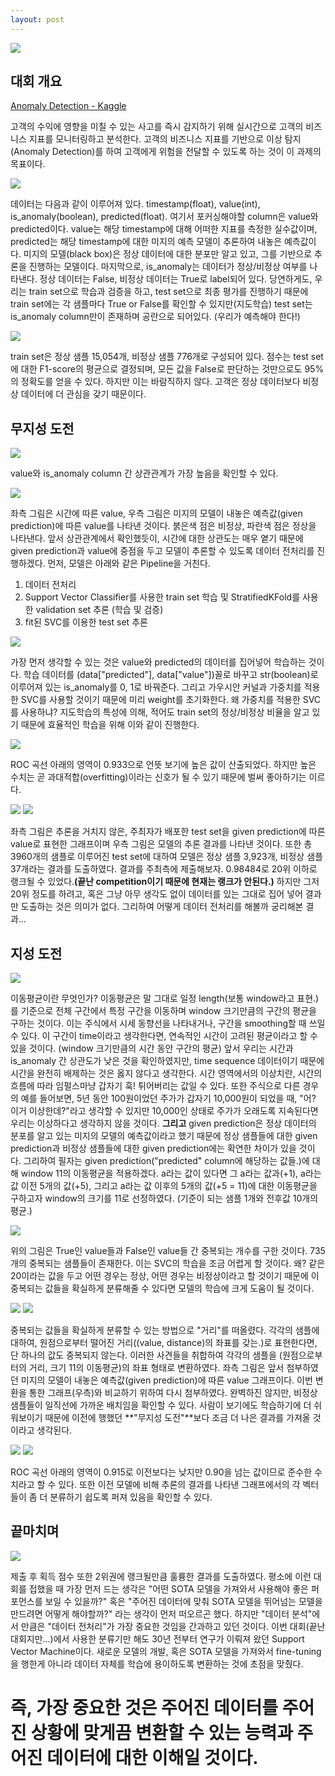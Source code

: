 ```yaml
---
layout: post
---
```

<img src="/images/fulls/02.jpg" class="fit image">  


## **대회 개요**  
[Anomaly Detection - Kaggle](https://www.kaggle.com/c/anomaly-detection)


고객의 수익에 영향을 미칠 수 있는 사고를 즉시 감지하기 위해 실시간으로 고객의 비즈니스 지표를 모니터링하고 분석한다. 고객의 비즈니스 지표를 기반으로 이상 탐지(Anomaly Detection)를 하여 고객에게 위험을 전달할 수 있도록 하는 것이 이 과제의 목표이다.  


<img src="/images/fulls/data_info.jpg" class="fit image">  


데이터는 다음과 같이 이루어져 있다. timestamp(float), value(int), is_anomaly(boolean), predicted(float). 여기서 포커싱해야할 column은 value와 predicted이다. value는 해당 timestamp에 대해 어떠한 지표를 측정한 실수값이며, predicted는 해당 timestamp에 대한 미지의 예측 모델이 추론하여 내놓은 예측값이다. 미지의 모델(black box)은 정상 데이터에 대한 분포만 알고 있고, 그를 기반으로 추론을 진행하는 모델이다. 마지막으로, is_anomaly는 데이터가 정상/비정상 여부를 나타낸다. 정상 데이터는 False, 비정상 데이터는 True로 label되어 있다. 당연하게도, 우리는 train set으로 학습과 검증을 하고, test set으로 최종 평가를 진행하기 때문에 train set에는 각 샘플마다 True or False를 확인할 수 있지만(지도학습) test set는 is_anomaly column만이 존재하며 공란으로 되어있다. (우리가 예측해야 한다!)  


<img src="/images/fulls/train_consist.jpg" class="fit image">  


train set은 정상 샘플 15,054개, 비정상 샘플 776개로 구성되어 있다. 점수는 test set에 대한 F1-score의 평균으로 결정되며, 모든 값을 False로 판단하는 것만으로도 95%의 정확도를 얻을 수 있다. 하지만 이는 바람직하지 않다. 고객은 정상 데이터보다 비정상 데이터에 더 관심을 갖기 때문이다.


## **무지성 도전**  


<img src="/images/fulls/data_corr.jpg" class="fit image">  


value와 is_anomaly column 간 상관관계가 가장 높음을 확인할 수 있다.  


<img src="/images/fulls/origin_data.jpg" class="fit image">  


좌측 그림은 시간에 따른 value, 우측 그림은 미지의 모델이 내놓은 예측값(given prediction)에 따른 value를 나타낸 것이다. 붉은색 점은 비정상, 파란색 점은 정상을 나타낸다. 앞서 상관관계에서 확인했듯이, 시간에 대한 상관도는 매우 옅기 때문에 given prediction과 value에 중점을 두고 모델이 추론할 수 있도록 데이터 전처리를 진행하겠다. 먼저, 모델은 아래와 같은 Pipeline을 거친다.  
  
1. 데이터 전처리  
2. Support Vector Classifier를 사용한 train set 학습 및 StratifiedKFold를 사용한 validation set 추론 (학습 및 검증)
3. fit된 SVC를 이용한 test set 추론  


<img src="/images/fulls/datapr_origin.jpg" class="fit image">  


가장 먼저 생각할 수 있는 것은 value와 predicted의 데이터를 집어넣어 학습하는 것이다. 학습 데이터를 (data["predicted"], data["value"])꼴로 바꾸고 str(boolean)로 이루어져 있는 is_anomaly를 0, 1로 바꿔준다. 그리고 가우시안 커널과 가중치를 적용한 SVC를 사용할 것이기 때문에 미리 weight를 초기화한다. 왜 가중치를 적용한 SVC를 사용하냐? 지도학습의 특성에 의해, 적어도 train set의 정상/비정상 비율을 알고 있기 때문에 효율적인 학습을 위해 이와 같이 진행한다.  


<img src="/images/fulls/origin_fit.jpg" class="fit image">  


ROC 곡선 아래의 영역이 0.933으로 언뜻 보기에 높은 값이 산출되었다. 하지만 높은 수치는 곧 과대적합(overfitting)이라는 신호가 될 수 있기 때문에 벌써 좋아하기는 이르다.  


<img src="/images/fulls/origin_graph.JPG" class="fit image">
<img src="/images/fulls/origin_result.jpg" class="fit image">


좌측 그림은 추론을 거치지 않은, 주최자가 배포한 test set을 given prediction에 따른 value로 표현한 그래프이며 우측 그림은 모델의 추론 결과를 나타낸 것이다. 또한 총 3960개의 샘플로 이루어진 test set에 대하여 모델은 정상 샘플 3,923개, 비정상 샘플 37개라는 결과를 도출하였다. 결과를 주최측에 제출해보자. 0.98484로 20위 이하로 랭크될 수 있었다.**(끝난 competition이기 때문에 현재는 랭크가 안된다.)** 하지만 그저 20위 정도를 하려고, 혹은 그냥 아무 생각도 없이 데이터를 있는 그대로 집어 넣어 결과만 도출하는 것은 의미가 없다. 그리하여 어떻게 데이터 전처리를 해볼까 궁리해본 결과...  
  
  
## **지성 도전**  
  

<img src="/images/fulls/mv.jpg" class="fit image">


이동평균이란 무엇인가? 이동평균은 말 그대로 일정 length(보통 window라고 표현.)를 기준으로 전체 구간에서 특정 구간을 이동하며 window 크기만큼의 구간의 평균을 구하는 것이다. 이는 주식에서 시세 동향선을 나타내거나, 구간을 smoothing할 때 쓰일 수 있다. 이 구간이 time이라고 생각한다면, 연속적인 시간이 고려된 평균이라고 할 수 있을 것이다. (window 크기만큼의 시간 동안 구간의 평균) 앞서 우리는 시간과 is_anomaly 간 상관도가 낮은 것을 확인하였지만, time sequence 데이터이기 때문에 시간을 완전히 배제하는 것은 옳지 않다고 생각한다. 시간 영역에서의 이상치란, 시간의 흐름에 따라 임펄스마냥 갑자기 훅! 튀어버리는 값일 수 있다. 또한 주식으로 다른 경우의 예를 들어보면, 5년 동안 100원이었던 주가가 갑자기 10,000원이 되었을 때, "어? 이거 이상한데?"라고 생각할 수 있지만 10,000인 상태로 주가가 오래도록 지속된다면 우리는 이상하다고 생각하지 않을 것이다. **그리고** given prediction은 정상 데이터의 분포를 알고 있는 미지의 모델의 예측값이라고 했기 때문에 정상 샘플들에 대한 given prediction과 비정상 샘플들에 대한 given prediction에는 확연한 차이가 있을 것이다. 그리하여 필자는 given prediction("predicted" column에 해당하는 값들.)에 대해 window 11의 이동평균을 적용하겠다. a라는 값이 있다면 그 a라는 값과(+1), a라는 값 이전 5개의 값(+5), 그리고 a라는 값 이후의 5개의 값(+5 = 11)에 대한 이동평균을 구하고자 window의 크기를 11로 선정하였다. (기준이 되는 샘플 1개와 전후값 10개의 평균.)
  

<img src="/images/fulls/duplicate.jpg" class="fit image">  
  

위의 그림은 True인 value들과 False인 value들 간 중복되는 개수를 구한 것이다. 735개의 중복되는 샘플들이 존재한다. 이는 SVC의 학습을 조금 어렵게 할 것이다. 왜? 같은 20이라는 값을 두고 어떤 경우는 정상, 어떤 경우는 비정상이라고 할 것이기 때문에 이 중복되는 값들을 확실하게 분류해줄 수 있다면 모델의 학습에 크게 도움이 될 것이다. 
  
  
<img src="/images/fulls/datapr_code.jpg" class="fit image">  
<img src="/images/fulls/datapr_renew.jpg" class="fit image">  
  

중복되는 값들을 확실하게 분류할 수 있는 방법으로 "거리"를 떠올렸다. 각각의 샘플에 대하여, 원점으로부터 떨어진 거리((value, distance)의 좌표를 갖는.)로 표현한다면, 단 하나의 값도 중복되지 않는다. 이러한 사견들을 취합하여 각각의 샘플을 (원점으로부터의 거리, 크기 11의 이동평균)의 좌표 형태로 변환하였다. 좌측 그림은 앞서 첨부하였던 미지의 모델이 내놓은 예측값(given prediction)에 따른 value 그래프이다. 이번 변환을 통한 그래프(우측)와 비교하기 위하여 다시 첨부하였다. 완벽하진 않지만, 비정상 샘플들이 일직선에 가까운 배치임을 확인할 수 있다. 사람이 보기에도 학습하기에 더 쉬워보이기 때문에 이전에 행했던 **"무지성 도전"**보다 조금 더 나은 결과를 가져올 것이라고 생각된다.  
  

<img src="/images/fulls/rocauc.jpg" class="fit image">  
<img src="/images/fulls/final_graph.jpg" class="fit image">
  
  
ROC 곡선 아래의 영역이 0.915로 이전보다는 낮지만 0.90을 넘는 값이므로 준수한 수치라고 할 수 있다. 또한 이전 모델에 비해 추론의 결과를 나타낸 그래프에서의 각 벡터들이 좀 더 분류하기 쉽도록 퍼져 있음을 확인할 수 있다.  
  
  
## **끝마치며**
<img src="/images/fulls/second_score.jpg" class="fit image">  
  
  
제출 후 획득 점수 또한 2위권에 랭크될만큼 훌륭한 결과를 도출하였다. 평소에 이런 대회를 접했을 때 가장 먼저 드는 생각은 "어떤 SOTA 모델을 가져와서 사용해야 좋은 퍼포먼스를 보일 수 있을까?" 혹은 "주어진 데이터에 맞춰 SOTA 모델을 뛰어넘는 모델을 만드려면 어떻게 해야할까?" 라는 생각이 먼저 떠오르곤 했다. 하지만 "데이터 분석"에서 만큼은 "데이터 전처리"가 가장 중요한 것임을 간과하고 있던 것이다. 이번 대회(끝난 대회지만...)에서 사용한 분류기만 해도 30년 전부터 연구가 이뤄져 왔던 Support Vector Machine이다. 새로운 모델의 개발, 혹은 SOTA 모델을 가져와서 fine-tuning을 행한게 아니라 데이터 자체를 학습에 용이하도록 변환하는 것에 초점을 맞췄다.
# **즉, 가장 중요한 것은 주어진 데이터를 주어진 상황에 맞게끔 변환할 수 있는 능력과 주어진 데이터에 대한 이해일 것이다.**